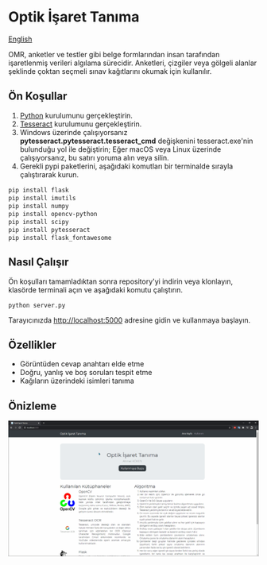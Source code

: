 # Optik İşaret Tanıma

[English](https://github.com/ahmetkkn07/OMR)

OMR, anketler ve testler gibi belge formlarından insan tarafından işaretlenmiş verileri algılama sürecidir. Anketleri, çizgiler veya gölgeli alanlar şeklinde çoktan seçmeli sınav kağıtlarını okumak için kullanılır.

## Ön Koşullar
1. [Python](https://www.python.org/) kurulumunu gerçekleştirin.
2. [Tesseract](https://github.com/UB-Mannheim/tesseract/) kurulumunu gerçekleştirin.
3. Windows üzerinde çalışıyorsanız **pytesseract.pytesseract.tesseract_cmd** değişkenini tesseract.exe'nin bulunduğu yol ile değiştirin; Eğer macOS veya Linux üzerinde çalışıyorsanız, bu satırı yoruma alın veya silin.
4. Gerekli pypi paketlerini, aşağıdaki komutları bir terminalde sırayla çalıştırarak kurun.
  ```
  pip install flask
  pip install imutils
  pip install numpy
  pip install opencv-python
  pip install scipy
  pip install pytesseract
  pip install flask_fontawesome
  ```
## Nasıl Çalışır
Ön koşulları tamamladıktan sonra repository'yi indirin veya klonlayın, klasörde terminali açın ve aşağıdaki komutu çalıştırın.
  ```
  python server.py
  ```
Tarayıcınızda [http://localhost:5000](http://localhost:5000) adresine gidin ve kullanmaya başlayın.

## Özellikler
* Görüntüden cevap anahtarı elde etme
* Doğru, yanlış ve boş soruları tespit etme
* Kağıların üzerindeki isimleri tanıma

## Önizleme
![](preview.gif)

